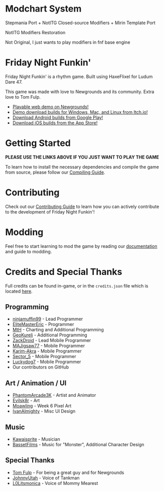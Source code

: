 # Modchart System

Stepmania Port + NotITG Closed-source Modifiers + Mirin Template Port

NotITG Modifiers Restoration

Not Original, I just wants to play modifiers in fnf base engine

# Friday Night Funkin'

Friday Night Funkin' is a rhythm game. Built using HaxeFlixel for Ludum Dare 47.

This game was made with love to Newgrounds and its community. Extra love to Tom Fulp.

- [Playable web demo on Newgrounds!](https://www.newgrounds.com/portal/view/770371)
- [Demo download builds for Windows, Mac, and Linux from Itch.io!](https://ninja-muffin24.itch.io/funkin)
- [Download Android builds from Google Play!](https://play.google.com/store/apps/details?id=me.funkin.fnf)
- [Download iOS builds from the App Store!](https://apps.apple.com/app/id6740428530)

# Getting Started

**PLEASE USE THE LINKS ABOVE IF YOU JUST WANT TO PLAY THE GAME**

To learn how to install the necessary dependencies and compile the game from source, please follow our [Compiling Guide](/docs/COMPILING.md).

# Contributing

Check out our [Contributing Guide](/docs/CONTRIBUTING.md) to learn how you can actively contribute to the development of Friday Night Funkin'!

# Modding

Feel free to start learning to mod the game by reading our [documentation](https://funkincrew.github.io/funkin-modding-docs/) and guide to modding.

# Credits and Special Thanks

Full credits can be found in-game, or in the `credits.json` file which is located [here](https://github.com/FunkinCrew/funkin.assets/blob/main/exclude/data/credits.json).

## Programming
- [ninjamuffin99](https://twitter.com/ninja_muffin99) - Lead Programmer
- [EliteMasterEric](https://twitter.com/EliteMasterEric) - Programmer
- [MtH](https://twitter.com/emmnyaa) - Charting and Additional Programming
- [GeoKureli](https://twitter.com/Geokureli/) - Additional Programming
- [ZackDroid](https://x.com/ZackDroidCoder) - Lead Mobile Programmer
- [MAJigsaw77](https://github.com/MAJigsaw77) - Mobile Programmer
- [Karim-Akra](https://x.com/KarimAkra_0) - Mobile Programmer
- [Sector_5](https://github.com/sector-a) - Mobile Programmer
- [Luckydog7](https://github.com/luckydog7) - Mobile Programmer
- Our contributors on GitHub

## Art / Animation / UI
- [PhantomArcade3K](https://twitter.com/phantomarcade3k) - Artist and Animator
- [Evilsk8r](https://twitter.com/evilsk8r) - Art
- [Moawling](https://twitter.com/moawko) - Week 6 Pixel Art
- [IvanAlmighty](https://twitter.com/IvanA1mighty) - Misc UI Design

## Music
- [Kawaisprite](https://twitter.com/kawaisprite) - Musician
- [BassetFilms](https://twitter.com/Bassetfilms) - Music for "Monster", Additional Character Design

## Special Thanks
- [Tom Fulp](https://twitter.com/tomfulp) - For being a great guy and for Newgrounds
- [JohnnyUtah](https://twitter.com/JohnnyUtahNG/) - Voice of Tankman
- [L0Litsmonica](https://twitter.com/L0Litsmonica) - Voice of Mommy Mearest
